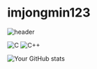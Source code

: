 # imjongmin123


![header](https://capsule-render.vercel.app/api?type=wave&color=auto&height=300&section=header&text=capsule%20render&fontSize=90)

![C](https://img.shields.io/badge/-C-black?style=flat-square&logo=c)
![C++](https://img.shields.io/badge/-C++-black?style=flat-square&logo=cplusplus)


![Your GitHub stats](https://github-readme-stats.vercel.app/api?username=imjongmin123&show_icons=true&theme=great-gatsby)
